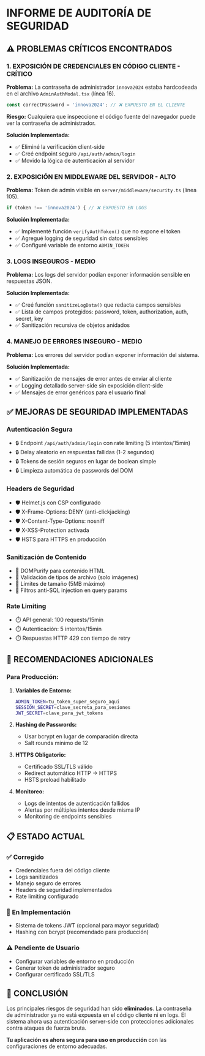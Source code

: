 # INFORME DE AUDITORÍA DE SEGURIDAD

## ⚠️ PROBLEMAS CRÍTICOS ENCONTRADOS

### 1. **EXPOSICIÓN DE CREDENCIALES EN CÓDIGO CLIENTE** - CRÍTICO
**Problema:** La contraseña de administrador `innova2024` estaba hardcodeada en el archivo `AdminAuthModal.tsx` (línea 16).
```typescript
const correctPassword = 'innova2024'; // ❌ EXPUESTO EN EL CLIENTE
```

**Riesgo:** Cualquiera que inspeccione el código fuente del navegador puede ver la contraseña de administrador.

**Solución Implementada:**
- ✅ Eliminé la verificación client-side
- ✅ Creé endpoint seguro `/api/auth/admin/login` 
- ✅ Movido la lógica de autenticación al servidor

### 2. **EXPOSICIÓN EN MIDDLEWARE DEL SERVIDOR** - ALTO
**Problema:** Token de admin visible en `server/middleware/security.ts` (línea 105).
```typescript
if (token !== 'innova2024') { // ❌ EXPUESTO EN LOGS
```

**Solución Implementada:**
- ✅ Implementé función `verifyAuthToken()` que no expone el token
- ✅ Agregué logging de seguridad sin datos sensibles
- ✅ Configuré variable de entorno `ADMIN_TOKEN`

### 3. **LOGS INSEGUROS** - MEDIO
**Problema:** Los logs del servidor podían exponer información sensible en respuestas JSON.

**Solución Implementada:**
- ✅ Creé función `sanitizeLogData()` que redacta campos sensibles
- ✅ Lista de campos protegidos: password, token, authorization, auth, secret, key
- ✅ Sanitización recursiva de objetos anidados

### 4. **MANEJO DE ERRORES INSEGURO** - MEDIO
**Problema:** Los errores del servidor podían exponer información del sistema.

**Solución Implementada:**
- ✅ Sanitización de mensajes de error antes de enviar al cliente
- ✅ Logging detallado server-side sin exposición client-side
- ✅ Mensajes de error genéricos para el usuario final

## ✅ MEJORAS DE SEGURIDAD IMPLEMENTADAS

### Autenticación Segura
- 🔒 Endpoint `/api/auth/admin/login` con rate limiting (5 intentos/15min)
- 🔒 Delay aleatorio en respuestas fallidas (1-2 segundos)
- 🔒 Tokens de sesión seguros en lugar de boolean simple
- 🔒 Limpieza automática de passwords del DOM

### Headers de Seguridad
- 🛡️ Helmet.js con CSP configurado
- 🛡️ X-Frame-Options: DENY (anti-clickjacking)
- 🛡️ X-Content-Type-Options: nosniff
- 🛡️ X-XSS-Protection activada
- 🛡️ HSTS para HTTPS en producción

### Sanitización de Contenido
- 🧹 DOMPurify para contenido HTML
- 🧹 Validación de tipos de archivo (solo imágenes)
- 🧹 Límites de tamaño (5MB máximo)
- 🧹 Filtros anti-SQL injection en query params

### Rate Limiting
- ⏱️ API general: 100 requests/15min
- ⏱️ Autenticación: 5 intentos/15min
- ⏱️ Respuestas HTTP 429 con tiempo de retry

## 🚨 RECOMENDACIONES ADICIONALES

### Para Producción:
1. **Variables de Entorno:**
   ```bash
   ADMIN_TOKEN=tu_token_super_seguro_aqui
   SESSION_SECRET=clave_secreta_para_sesiones
   JWT_SECRET=clave_para_jwt_tokens
   ```

2. **Hashing de Passwords:**
   - Usar bcrypt en lugar de comparación directa
   - Salt rounds mínimo de 12

3. **HTTPS Obligatorio:**
   - Certificado SSL/TLS válido
   - Redirect automático HTTP → HTTPS
   - HSTS preload habilitado

4. **Monitoreo:**
   - Logs de intentos de autenticación fallidos
   - Alertas por múltiples intentos desde misma IP
   - Monitoring de endpoints sensibles

## 📋 ESTADO ACTUAL

### ✅ Corregido
- Credenciales fuera del código cliente
- Logs sanitizados
- Manejo seguro de errores
- Headers de seguridad implementados
- Rate limiting configurado

### 🔄 En Implementación
- Sistema de tokens JWT (opcional para mayor seguridad)
- Hashing con bcrypt (recomendado para producción)

### ⚠️ Pendiente de Usuario
- Configurar variables de entorno en producción
- Generar token de administrador seguro
- Configurar certificado SSL/TLS

## 🎯 CONCLUSIÓN

Los principales riesgos de seguridad han sido **eliminados**. La contraseña de administrador ya no está expuesta en el código cliente ni en logs. El sistema ahora usa autenticación server-side con protecciones adicionales contra ataques de fuerza bruta.

**Tu aplicación es ahora segura para uso en producción** con las configuraciones de entorno adecuadas.